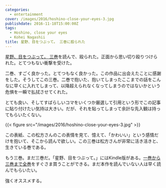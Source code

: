 ```yaml
---
categories:
  - entertainment
cover: /images/2016/hoshino-close-your-eyes-3.jpg
publishdate: 2016-11-18T15:00:00Z
tags:
  - Hoshino, close your eyes
  - Kohei Nagashii
title: 星野、目をつぶって。 三巻に殴られた
---
```


[星野、目をつぶって。 三巻](https://www.amazon.co.jp/dp/B01N3OQLNV)を読んで、殴られた。正面から思い切り殴りつけられた。とてつもない衝撃を受けた。

二巻、すごく良かった。とてつもなく良かった。この作品に出会えたことに感謝をした。そうしてこの三巻。二巻で抱いた、抱いてしまったここまでの話をこんなに早くに入れてしまって、以降超えられなくなってしまうのではないかという危惧を一瞬で払拭させてくれた。

とても良い、そしてすばらしいコマをいくつか厳選して引用という形でこの記事に貼り付けたい気持は大きい。だが、それを貼ってしまって余計な先入観は持ってもらいたくない。

<!--more-->

{{< figure src="/images/2016/hoshino-close-your-eyes-3.jpg" >}}

この表紙、この松方さんのこの表情を見て、憶えて、「かわいい」という感情だけを抱いて、そこから読んで欲しい。この三巻は松方さんが非常に活き活きと、生きている巻である。

もう三巻。まだ三巻だ。「星野、目をつぶって。」にはKindle版がある。[一巻から三巻まで全巻](https://www.amazon.co.jp/dp/B01MSMOUTC)をすぐさま買うことができる。まだ本作を読んでいない人は早く読んでもらいたい。

強くオススメする。
